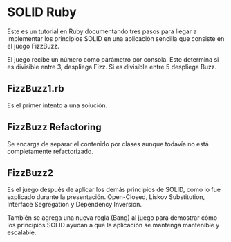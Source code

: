 # SOLID Ruby

Este es un tutorial en Ruby documentando tres pasos para llegar a
implementar los principios SOLID en una aplicación sencilla que consiste
en el juego FizzBuzz.

El juego recibe un número como parámetro por consola. Este determina
si es divisible entre 3, despliega Fizz. Si es divisible entre 5 despliega
Buzz.

## FizzBuzz1.rb

Es el primer intento a una solución.

## FizzBuzz Refactoring

Se encarga de separar el contenido por clases aunque todavía no está
completamente refactorizado.

## FizzBuzz2

Es el juego después de aplicar los demás principios de SOLID, como lo fue explicado
durante la presentación. Open-Closed, Liskov Substitution, Interface Segregation y
Dependency Inversion.

También se agrega una nueva regla (Bang) al juego para demostrar cómo los principios SOLID
ayudan a que la aplicación se mantenga mantenible y escalable.
